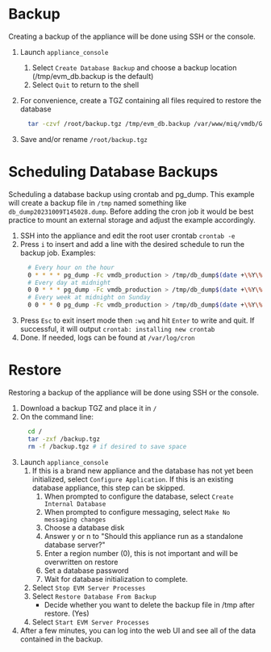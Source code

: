 ---
---

# Backup
Creating a backup of the appliance will be done using SSH or the console.

1. Launch `appliance_console`
   1. Select `Create Database Backup` and choose a backup location (/tmp/evm_db.backup is the default)
   2. Select `Quit` to return to the shell
2. For convenience, create a TGZ containing all files required to restore the database
   ```bash
     tar -czvf /root/backup.tgz /tmp/evm_db.backup /var/www/miq/vmdb/GUID /var/www/miq/vmdb/certs/v2_key
   ```

3. Save and/or rename `/root/backup.tgz`

# Scheduling Database Backups
Scheduling a database backup using crontab and pg_dump.
This example will create a backup file in `/tmp` named something like `db_dump20231009T145028.dump`.
Before adding the cron job it would be best practice to mount an external storage and adjust the example accordingly.

1. SSH into the appliance and edit the root user crontab `crontab -e`
2. Press `i` to insert and add a line with the desired schedule to run the backup job. Examples:
   ```bash
     # Every hour on the hour
     0 * * * * pg_dump -Fc vmdb_production > /tmp/db_dump$(date +\%Y\%m\%dT\%H\%M\%S).dump
     # Every day at midnight
     0 0 * * * pg_dump -Fc vmdb_production > /tmp/db_dump$(date +\%Y\%m\%dT\%H\%M\%S).dump
     # Every week at midnight on Sunday
     0 0 * * 0 pg_dump -Fc vmdb_production > /tmp/db_dump$(date +\%Y\%m\%dT\%H\%M\%S).dump
   ```
3. Press `Esc` to exit insert mode then `:wq` and hit `Enter` to write and quit.  If successful, it will output `crontab: installing new crontab`
4. Done. If needed, logs can be found at `/var/log/cron`

# Restore
Restoring a backup of the appliance will be done using SSH or the console.

1. Download a backup TGZ and place it in `/`
2. On the command line:
   ```bash
     cd /
     tar -zxf /backup.tgz
     rm -f /backup.tgz # if desired to save space
   ```
3. Launch `appliance_console`
   1. If this is a brand new appliance and the database has not yet been initialized, select `Configure Application`. If this is an existing database appliance, this step can be skipped.
      1. When prompted to configure the database, select `Create Internal Database`
      2. When prompted to configure messaging, select `Make No messaging changes`
      3. Choose a database disk
      4. Answer y or n to "Should this appliance run as a standalone database server?"
      5. Enter a region number (0), this is not important and will be overwritten on restore
      6. Set a database password
      7. Wait for database initialization to complete.
   2. Select `Stop EVM Server Processes`
   3. Select `Restore Database From Backup`
      - Decide whether you want to delete the backup file in /tmp after restore. (Yes)
   4. Select `Start EVM Server Processes`
4. After a few minutes, you can log into the web UI and see all of the data contained in the backup.
